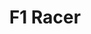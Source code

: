 ---
ee_id: '2195'
site: '1'
type: '2'
long_id: F1 Racer (Code)
url: code-f1-racer
year: '2004'
medium:
commission:
add_credit:
dims:
pitch:
ps:
live_url:
related: "[15] [2004-002-f1-racer-mod] 2004-002 F1 Racer Mod (aka Japanese Driving
  Game)"
title: F1 Racer
youtube:
imgs: 6502.gif
subheading: "(Code)"
year2: '2004'
download:
add_credits:
related_code:
! '':
layout: things-i-made
---
